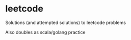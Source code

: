 # leetcode

Solutions (and attempted solutions) to leetcode problems

Also doubles as scala/golang practice
